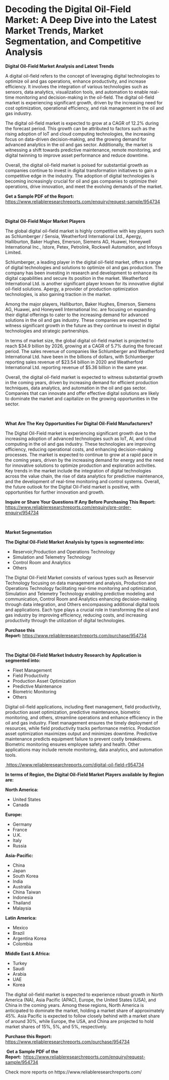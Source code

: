 <p><h1>Decoding the Digital Oil-Field Market: A Deep Dive into the Latest Market Trends, Market Segmentation, and Competitive Analysis</h1></p><p><strong>Digital Oil-Field Market Analysis and Latest Trends</strong></p>
<p><p>A digital oil-field refers to the concept of leveraging digital technologies to optimize oil and gas operations, enhance productivity, and increase efficiency. It involves the integration of various technologies such as sensors, data analytics, visualization tools, and automation to enable real-time monitoring and decision-making in the oil-field. The digital oil-field market is experiencing significant growth, driven by the increasing need for cost optimization, operational efficiency, and risk management in the oil and gas industry.</p><p>The digital oil-field market is expected to grow at a CAGR of 12.2% during the forecast period. This growth can be attributed to factors such as the rising adoption of IoT and cloud computing technologies, the increasing focus on data-driven decision-making, and the growing demand for advanced analytics in the oil and gas sector. Additionally, the market is witnessing a shift towards predictive maintenance, remote monitoring, and digital twinning to improve asset performance and reduce downtime.</p><p>Overall, the digital oil-field market is poised for substantial growth as companies continue to invest in digital transformation initiatives to gain a competitive edge in the industry. The adoption of digital technologies is becoming increasingly crucial for oil and gas companies to optimize their operations, drive innovation, and meet the evolving demands of the market.</p></p>
<p><strong>Get a Sample PDF of the Report:&nbsp;</strong> <a href="https://www.reliableresearchreports.com/enquiry/request-sample/954734">https://www.reliableresearchreports.com/enquiry/request-sample/954734</a></p>
<p>&nbsp;</p>
<p><strong>Digital Oil-Field Major Market Players</strong></p>
<p><p>The global digital oil-field market is highly competitive with key players such as Schlumberger / Sensia, Weatherford International Ltd., Apergy, Halliburton, Baker Hughes, Emerson, Siemens AG, Huawei, Honeywell International Inc., Istore, Petex, Petrolink, Rockwell Automation, and Infosys Limited.</p><p>Schlumberger, a leading player in the digital oil-field market, offers a range of digital technologies and solutions to optimize oil and gas production. The company has been investing in research and development to enhance its digital capabilities and secure its position in the market. Weatherford International Ltd. is another significant player known for its innovative digital oil-field solutions. Apergy, a provider of production optimization technologies, is also gaining traction in the market.</p><p>Among the major players, Halliburton, Baker Hughes, Emerson, Siemens AG, Huawei, and Honeywell International Inc. are focusing on expanding their digital offerings to cater to the increasing demand for advanced solutions in the oil and gas industry. These companies are expected to witness significant growth in the future as they continue to invest in digital technologies and strategic partnerships.</p><p>In terms of market size, the global digital oil-field market is projected to reach $34.9 billion by 2026, growing at a CAGR of 5.7% during the forecast period. The sales revenue of companies like Schlumberger and Weatherford International Ltd. have been in the billions of dollars, with Schlumberger reporting sales revenue of $23.54 billion in 2020 and Weatherford International Ltd. reporting revenue of $5.36 billion in the same year.</p><p>Overall, the digital oil-field market is expected to witness substantial growth in the coming years, driven by increasing demand for efficient production techniques, data analytics, and automation in the oil and gas sector. Companies that can innovate and offer effective digital solutions are likely to dominate the market and capitalize on the growing opportunities in the sector.</p></p>
<p>&nbsp;</p>
<p><strong>What Are The Key Opportunities For Digital Oil-Field Manufacturers?</strong></p>
<p><p>The Digital Oil-Field market is experiencing significant growth due to the increasing adoption of advanced technologies such as IoT, AI, and cloud computing in the oil and gas industry. These technologies are improving efficiency, reducing operational costs, and enhancing decision-making processes. The market is expected to continue to grow at a rapid pace in the coming years, driven by the increasing demand for energy and the need for innovative solutions to optimize production and exploration activities. Key trends in the market include the integration of digital technologies across the value chain, the rise of data analytics for predictive maintenance, and the development of real-time monitoring and control systems. Overall, the future outlook for the Digital Oil-Field market is positive, with opportunities for further innovation and growth.</p></p>
<p><strong>Inquire or Share Your Questions If Any Before Purchasing This Report:</strong> <a href="https://www.reliableresearchreports.com/enquiry/pre-order-enquiry/954734">https://www.reliableresearchreports.com/enquiry/pre-order-enquiry/954734</a></p>
<p>&nbsp;</p>
<p><strong>Market Segmentation</strong></p>
<p><strong>The Digital Oil-Field Market Analysis by types is segmented into:</strong></p>
<p><ul><li>Reservoir,Production and Operations Technology</li><li>Simulation and Telemetry Technology</li><li>Control Room and Analytics</li><li>Others</li></ul></p>
<p><p>The Digital Oil-Field Market consists of various types such as Reservoir Technology focusing on data management and analysis, Production and Operations Technology facilitating real-time monitoring and optimization, Simulation and Telemetry Technology enabling predictive modeling and communication, Control Room and Analytics enhancing decision-making through data integration, and Others encompassing additional digital tools and applications. Each type plays a crucial role in transforming the oil and gas industry by improving efficiency, reducing costs, and increasing productivity through the utilization of digital technologies.</p></p>
<p><strong>Purchase this Report:&nbsp;</strong><a href="https://www.reliableresearchreports.com/purchase/954734">https://www.reliableresearchreports.com/purchase/954734</a></p>
<p>&nbsp;</p>
<p><strong>The Digital Oil-Field Market Industry Research by Application is segmented into:</strong></p>
<p><ul><li>Fleet Management</li><li>Field Productivity</li><li>Production Asset Optimization</li><li>Predictive Maintenance</li><li>Biometric Monitoring</li><li>Others</li></ul></p>
<p><p>Digital oil-field applications, including fleet management, field productivity, production asset optimization, predictive maintenance, biometric monitoring, and others, streamline operations and enhance efficiency in the oil and gas industry. Fleet management ensures the timely deployment of resources, while field productivity tracks performance metrics. Production asset optimization maximizes output and minimizes downtime. Predictive maintenance predicts equipment failure to prevent costly breakdowns. Biometric monitoring ensures employee safety and health. Other applications may include remote monitoring, data analytics, and automation tools.</p></p>
<p><a href="https://www.reliableresearchreports.com/digital-oil-field-r954734">&nbsp;https://www.reliableresearchreports.com/digital-oil-field-r954734</a></p>
<p><strong>In terms of Region, the Digital Oil-Field Market Players available by Region are:</strong></p>
<p>
    <p> <strong> North America: </strong>
        <ul>
            <li>United States</li>
            <li>Canada</li>
        </ul>
        </p> 
    <p> <strong> Europe: </strong>
        <ul>
            <li>Germany</li>
            <li>France</li>
            <li>U.K.</li>
            <li>Italy</li>
            <li>Russia</li>
        </ul>
        </p> 
    <p> <strong> Asia-Pacific: </strong>
        <ul>
            <li>China</li>
            <li>Japan</li>
            <li>South Korea</li>
            <li>India</li>
            <li>Australia</li>
            <li>China Taiwan</li>
            <li>Indonesia</li>
            <li>Thailand</li>
            <li>Malaysia</li>
        </ul>
        </p> 
    <p> <strong> Latin America: </strong>
        <ul>
            <li>Mexico</li>
            <li>Brazil</li>
            <li>Argentina Korea</li>
            <li>Colombia</li>
        </ul>
        </p> 
    <p> <strong> Middle East & Africa: </strong>
        <ul>
            <li>Turkey</li>
            <li>Saudi</li>
            <li>Arabia</li>
            <li>UAE</li>
            <li>Korea</li>
        </ul>
    </p>
    </p>
<p><p>The digital oil-field market is expected to experience robust growth in North America (NA), Asia Pacific (APAC), Europe, the United States (USA), and China in the coming years. Among these regions, North America is anticipated to dominate the market, holding a market share of approximately 45%. Asia Pacific is expected to follow closely behind with a market share of around 30%, while Europe, the USA, and China are projected to hold market shares of 15%, 5%, and 5%, respectively.</p></p>
<p><strong>Purchase this Report: </strong><a href="https://www.reliableresearchreports.com/purchase/954734">https://www.reliableresearchreports.com/purchase/954734</a></p>
<p>&nbsp;<strong>Get a Sample PDF of the Report:&nbsp;&nbsp;</strong><a href="https://www.reliableresearchreports.com/enquiry/request-sample/954734">https://www.reliableresearchreports.com/enquiry/request-sample/954734</a></p>
<p><strong></strong></p>
<p>Check more reports on https://www.reliableresearchreports.com/</p>